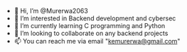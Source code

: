- 👋 Hi, I’m @Murerwa2063
- 👀 I’m interested in Backend development and cybersec
- 🌱 I’m currently learning C programming and Python
- 💞️ I’m looking to collaborate on any backend projects
- 📫 You can reach me via email "kemurerwa@gmail.com"

<!---
Murerwa2063/Murerwa2063 is a ✨ special ✨ repository because its `README.md` (this file) appears on your GitHub profile.
You can click the Preview link to take a look at your changes.
--->
